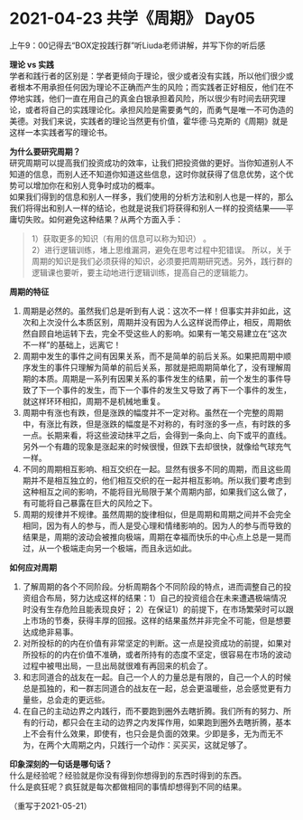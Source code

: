 #  2021-04-23 共学《周期》 Day05
上午9：00记得去“BOX定投践行群”听Liuda老师讲解，并写下你的听后感

**理论 vs 实践**  
学者和践行者的区别是：学者更倾向于理论，很少或者没有实践，所以他们很少或者根本不用承担任何因为理论不正确而产生的风险；而实践者正好相反，他们在不停地实践，他们一直在用自己的真金白银承担着风险，所以很少有时间去研究理论，或者将自己的实践理论化。承担风险是需要勇气的，而勇气是唯一不可伪造的美德。对我们来说，实践者的理论当然更有价值，霍华德·马克斯的《周期》就是这样一本实践者写的理论书。

**为什么要研究周期？**  
研究周期可以提高我们投资成功的效率，让我们把投资做的更好。当你知道别人不知道的信息，而别人还不知道你知道这些信息，这时你就获得了信息优势，这个优势可以增加你在和别人竞争时成功的概率。  
如果我们得到的信息和别人一样多，我们使用的分析方法和别人也是一样的，那么我们将得出和别人一样的结论，也就是说我们将获得和别人一样的投资结果——平庸切失败。如何避免这种结果？从两个方面入手：  
> 1）获取更多的知识（有用的信息可以称为知识） 。  
> 2）进行逻辑训练，堵上思维漏洞，避免在思考过程中犯错误。
所以，关于周期的知识是我们必须获得的知识，必须要把周期研究透。另外，践行群的逻辑课也要听，要主动地进行逻辑训练，提高自己的逻辑能力。

**周期的特征**  
1. 周期是必然的。虽然我们总是听到有人说：这次不一样！但事实并非如此，这次和上次没什么本质区别，周期并没有因为人么这样说而停止，相反，周期依然自顾自地运转下去，完全不受这些人的影响。如果有一笔交易建立在“这次不一样”的基础上，远离它！  
2. 周期中发生的事件之间有因果关系，而不是简单的前后关系。如果把周期中顺序发生的事件只理解为简单的前后关系，那就是把周期简单化了，没有理解周期的本质。周期是一系列有因果关系的事件发生的结果，前一个发生的事件导致了下一个事件的发生，而下一个事件的发生又导致了再下一个事件的发生，就这样环环相扣，周期不是机械地重复。  
3. 周期中有涨也有跌，但是涨跌的幅度并不一定对称。虽然在一个完整的周期中，有涨比有跌，但是涨跌的幅度是不对称的，有时涨的多一点，有时跌的多一点。长期来看，将这些波动抹平之后，会得到一条向上、向下或平的直线。另外一个有趣的现象是涨起来的时候很慢，但跌下去却很快，就像给气球充气一样。  
4. 不同的周期相互影响、相互交织在一起。显然有很多不同的周期，而且这些周期并不是相互独立的，他们相互交织的在一起并相互影响。所以我们要考虑到这种相互之间的影响，不能将目光局限于某个周期内部，如果我们这么做了，有可能将自己暴露在巨大的风险之下。  
5. 周期的规律并不规律。虽然周期的旋律相似，但是周期和周期之间并不会完全相同，因为有人的参与，而人是受心理和情绪影响的。因为人的参与而导致的结果是，周期的波动会被推向极端，周期在幸福而快乐的中心点上总是一晃而过，从一个极端走向另一个极端，而且永远如此。

**如何应对周期**  
1. 了解周期的各个不同阶段。分析周期各个不同阶段的特点，进而调整自己的投资组合布局，努力达成这样的结果：1）自己的投资组合在未来遭遇极端情况时没有生存危险且能表现良好； 2）在保证1）的前提下，在市场繁荣时可以跟上市场的节奏，获得丰厚的回报。这样的结果虽然并非完全不可能，但是想要达成绝非易事。  
2. 对所投标的的内在价值有非常坚定的判断。这一点是投资成功的前提，如果对所投标的的内在价值不准确，或者所持有的态度不坚定，很容易在市场的波动过程中被甩出局，一旦出局就很难有再回来的机会了。  
3. 和志同道合的战友在一起。自己一个人的力量总是有限的，自己一个人的时候总是孤独的，和一群志同道合的战友在一起，总会更温暖些，总会感觉更有力量些，总会走的更远些。  
4. 在自己的主动边界之内践行，而不要跑到圈外去瞎折腾。我们所有的努力、所有的行动，都只会在主动的边界之内发挥作用，如果跑到圈外去瞎折腾，基本上不会有什么效果，即使有，也只会是负面的效果。少即是多，无为而无不为，在两个大周期之内，只践行一个动作：买买买，这就足够了。

**印象深刻的一句话是哪句话？**  
什么是经验呢？经验就是你没有得到你想得到的东西时得到的东西。  
什么是疯狂呢？疯狂就是每次都做相同的事情却想得到不同的结果。

（重写于2021-05-21）

